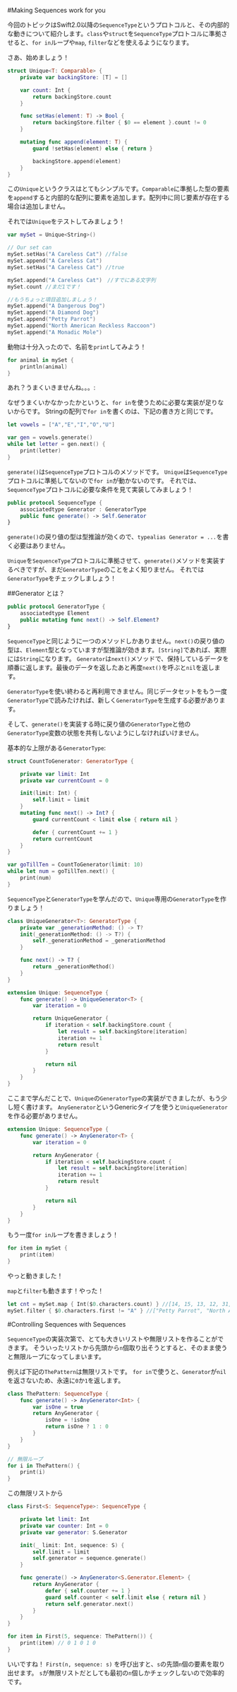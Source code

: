 #Making Sequences work for you 

今回のトピックはSwift2.0以降の`SequenceType`というプロトコルと、その内部的な動きについて紹介します。`class`や`struct`を`SequenceType`プロトコルに準拠させると、`for in`ループや`map`, `filter`などを使えるようになります。

さあ、始めましょう！

```swift
struct Unique<T: Comparable> {
    private var backingStore: [T] = []

    var count: Int {
        return backingStore.count
    }

    func setHas(element: T) -> Bool {
        return backingStore.filter { $0 == element }.count != 0
    }

    mutating func append(element: T) {
        guard !setHas(element) else { return }

        backingStore.append(element)
    }
}
```

この`Unique`というクラスはとてもシンプルです。`Comparable`に準拠した型の要素を`append`すると内部的な配列に要素を追加します。配列中に同じ要素が存在する場合は追加しません。

それでは`Unique`をテストしてみましょう！

```swift
var mySet = Unique<String>()

// Our set can
mySet.setHas("A Careless Cat") //false
mySet.append("A Careless Cat")
mySet.setHas("A Careless Cat") //true

mySet.append("A Careless Cat")　//すでにある文字列
mySet.count //まだ1です！

//もうちょっと項目追加しましょう！
mySet.append("A Dangerous Dog")
mySet.append("A Diamond Dog")
mySet.append("Petty Parrot")
mySet.append("North American Reckless Raccoon")
mySet.append("A Monadic Mole")
```

動物は十分入ったので、名前を`print`してみよう！

```swift
for animal in mySet {
	println(animal)
}
```

あれ？うまくいきませんね。。。:
![]()

なぜうまくいかなかったかというと、`for in`を使うために必要な実装が足りないからです。
Stringの配列で`for in`を書くのは、下記の書き方と同じです。

```swift
let vowels = ["A","E","I","O","U"]

var gen = vowels.generate()
while let letter = gen.next() {
    print(letter)
}
```

`generate()`は`SequenceType`プロトコルのメソッドです。
`Unique`は`SequenceType`プロトコルに準拠してないので`for in`が動かないのです。
それでは、`SequenceType`プロトコルに必要な条件を見て実装してみましょう！

```swift
public protocol SequenceType {
    associatedtype Generator : GeneratorType
    public func generate() -> Self.Generator
}
```

`generate()`の戻り値の型は型推論が効くので、`typealias Generator = ...`を書く必要はありません。

`Unique`を`SequenceType`プロトコルに準拠させて、`generate()`メソッドを実装するべきですが、まだ`GeneratorType`のことをよく知りません。
それでは`GeneratorType`をチェックしましょう！

##Generator とは？

```swift
public protocol GeneratorType {
    associatedtype Element
    public mutating func next() -> Self.Element?
}
```

`SequenceType`と同じように一つのメソッドしかありません。`next()`の戻り値の型は、`Element`型となっていますが型推論が効きます。`[String]`であれば、実際には`String`になります。
`Generator`は`next()`メソッドで、保持しているデータを順番に返します。最後のデータを返したあと再度`next()`を呼ぶと`nil`を返します。

`GeneratorType`を使い終わると再利用できません。同じデータセットをもう一度`GeneratorType`で読みたければ、新しく`GeneratorType`を生成する必要があります。

そして、`generate()`を実装する時に戻り値の`GeneratorType`と他の`GeneratorType`変数の状態を共有しないようにしなければいけません。

基本的な上限がある`GeneratorType`:

```swift
struct CountToGenerator: GeneratorType {

    private var limit: Int
    private var currentCount = 0

    init(limit: Int) {
        self.limit = limit
    }
    mutating func next() -> Int? {
        guard currentCount < limit else { return nil }

        defer { currentCount += 1 }
        return currentCount
    }
}

var goTillTen = CountToGenerator(limit: 10)
while let num = goTillTen.next() {
    print(num)
}
```

`SequenceType`と`GeneratorType`を学んだので、`Unique`専用の`GeneratorType`を作りましょう！

```swift
class UniqueGenerator<T>: GeneratorType {
    private var _generationMethod: () -> T?
    init(_generationMethod: () -> T?) {
        self._generationMethod = _generationMethod
    }

    func next() -> T? {
        return _generationMethod()
    }
}

extension Unique: SequenceType {
    func generate() -> UniqueGenerator<T> {
        var iteration = 0

        return UniqueGenerator {
            if iteration < self.backingStore.count {
                let result = self.backingStore[iteration]
                iteration += 1
                return result
            }

            return nil
        }
    }
}
```

ここまで学んだことで、`Unique`の`GeneratorType`の実装ができましたが、もう少し短く書けます。
`AnyGenerator`というGenericタイプを使うと`UniqueGenerator`を作る必要がありません。

```swift
extension Unique: SequenceType {
    func generate() -> AnyGenerator<T> {
        var iteration = 0

        return AnyGenerator {
            if iteration < self.backingStore.count {
                let result = self.backingStore[iteration]
                iteration += 1
                return result
            }

            return nil
        }
    }
}
```

もう一度`for in`ループを書きましょう！

```swift
for item in mySet {
    print(item)
}
```

やっと動きました！

`map`と`filter`も動きます！やった！

```swift
let cnt = mySet.map { Int($0.characters.count) } //[14, 15, 13, 12, 31, 14]
mySet.filter { $0.characters.first != "A" } //["Petty Parrot", "North American Reckless Raccoon"]
```


#Controlling Sequences with Sequences

`SequenceType`の実装次第で、とても大きいリストや無限リストを作ることができます。
そういったリストから先頭から`n`個取り出そうとすると、そのまま使うと無限ループになってしまいます。

例えば下記の`ThePattern`は無限リストです。
`for in`で使うと、`Generator`が`nil`を返さないため、永遠に`0`か`1`を返します。

```swift
class ThePattern: SequenceType {
    func generate() -> AnyGenerator<Int> {
        var isOne = true
        return AnyGenerator {
            isOne = !isOne
            return isOne ? 1 : 0
        }
    }
}

// 無限ループ
for i in ThePattern() {
    print(i)
}
```

この無限リストから

```swift
class First<S: SequenceType>: SequenceType {

    private let limit: Int
    private var counter: Int = 0
    private var generator: S.Generator

    init(_ limit: Int, sequence: S) {
        self.limit = limit
        self.generator = sequence.generate()
    }

    func generate() -> AnyGenerator<S.Generator.Element> {
        return AnyGenerator {
            defer { self.counter += 1 }
            guard self.counter < self.limit else { return nil }
            return self.generator.next()
        }
    }
}

for item in First(5, sequence: ThePattern()) {
    print(item) // 0 1 0 1 0
}
```

いいですね！
`First(n, sequence: s)` を呼び出すと、`s`の先頭`n`個の要素を取り出せます。
`s`が無限リストだとしても最初の`n`個しかチェックしないので効率的です。
